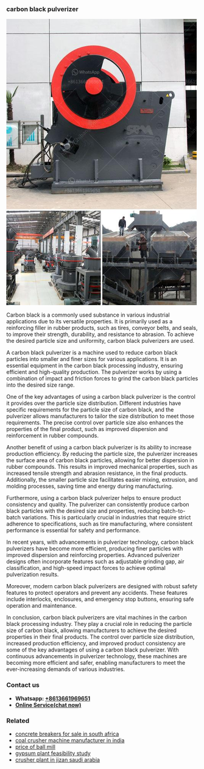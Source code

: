 <h3>carbon black pulverizer</h3><img src='1708497318.jpg' alt=''><p>Carbon black is a commonly used substance in various industrial applications due to its versatile properties. It is primarily used as a reinforcing filler in rubber products, such as tires, conveyor belts, and seals, to improve their strength, durability, and resistance to abrasion. To achieve the desired particle size and uniformity, carbon black pulverizers are used.</p><p>A carbon black pulverizer is a machine used to reduce carbon black particles into smaller and finer sizes for various applications. It is an essential equipment in the carbon black processing industry, ensuring efficient and high-quality production. The pulverizer works by using a combination of impact and friction forces to grind the carbon black particles into the desired size range.</p><p>One of the key advantages of using a carbon black pulverizer is the control it provides over the particle size distribution. Different industries have specific requirements for the particle size of carbon black, and the pulverizer allows manufacturers to tailor the size distribution to meet those requirements. The precise control over particle size also enhances the properties of the final product, such as improved dispersion and reinforcement in rubber compounds.</p><p>Another benefit of using a carbon black pulverizer is its ability to increase production efficiency. By reducing the particle size, the pulverizer increases the surface area of carbon black particles, allowing for better dispersion in rubber compounds. This results in improved mechanical properties, such as increased tensile strength and abrasion resistance, in the final products. Additionally, the smaller particle size facilitates easier mixing, extrusion, and molding processes, saving time and energy during manufacturing.</p><p>Furthermore, using a carbon black pulverizer helps to ensure product consistency and quality. The pulverizer can consistently produce carbon black particles with the desired size and properties, reducing batch-to-batch variations. This is particularly crucial in industries that require strict adherence to specifications, such as tire manufacturing, where consistent performance is essential for safety and performance.</p><p>In recent years, with advancements in pulverizer technology, carbon black pulverizers have become more efficient, producing finer particles with improved dispersion and reinforcing properties. Advanced pulverizer designs often incorporate features such as adjustable grinding gap, air classification, and high-speed impact forces to achieve optimal pulverization results.</p><p>Moreover, modern carbon black pulverizers are designed with robust safety features to protect operators and prevent any accidents. These features include interlocks, enclosures, and emergency stop buttons, ensuring safe operation and maintenance.</p><p>In conclusion, carbon black pulverizers are vital machines in the carbon black processing industry. They play a crucial role in reducing the particle size of carbon black, allowing manufacturers to achieve the desired properties in their final products. The control over particle size distribution, increased production efficiency, and improved product consistency are some of the key advantages of using a carbon black pulverizer. With continuous advancements in pulverizer technology, these machines are becoming more efficient and safer, enabling manufacturers to meet the ever-increasing demands of various industries.</p><h3>Contact us</h3><ul><li><strong>Whatsapp:&nbsp;<a href="https://wa.me/8613661969651">+8613661969651</a></strong></li><li><a href="https://swt.shibang-china.com/?git&amp;zhl&amp;carbon black pulverizer"><strong>Online Service(chat now)</strong></a></li></ul><h3>Related</h3><ul><li><a href='concrete breakers for sale in south africa.md'>concrete breakers for sale in south africa</a></li><li><a href='coal crusher machine manufacturer in india.md'>coal crusher machine manufacturer in india</a></li><li><a href='price of ball mill.md'>price of ball mill</a></li><li><a href='gypsum plant feasibility study.md'>gypsum plant feasibility study</a></li><li><a href='crusher plant in jizan saudi arabia.md'>crusher plant in jizan saudi arabia</a></li></ul>